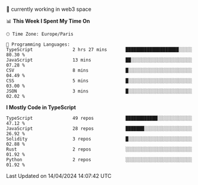 🔭 currently working in web3 space

<!--START_SECTION:waka-->
📊 **This Week I Spent My Time On** 

```text
🕑︎ Time Zone: Europe/Paris

💬 Programming Languages: 
TypeScript               2 hrs 27 mins       ████████████████████░░░░░   80.30 % 
JavaScript               13 mins             ██░░░░░░░░░░░░░░░░░░░░░░░   07.28 % 
CSV                      8 mins              █░░░░░░░░░░░░░░░░░░░░░░░░   04.49 % 
CSS                      5 mins              █░░░░░░░░░░░░░░░░░░░░░░░░   03.00 % 
JSON                     3 mins              █░░░░░░░░░░░░░░░░░░░░░░░░   02.02 % 
```

**I Mostly Code in TypeScript** 

```text
TypeScript               49 repos            ████████████░░░░░░░░░░░░░   47.12 % 
JavaScript               28 repos            ███████░░░░░░░░░░░░░░░░░░   26.92 % 
Solidity                 3 repos             █░░░░░░░░░░░░░░░░░░░░░░░░   02.88 % 
Rust                     2 repos             ░░░░░░░░░░░░░░░░░░░░░░░░░   01.92 % 
Python                   2 repos             ░░░░░░░░░░░░░░░░░░░░░░░░░   01.92 % 
```




 Last Updated on 14/04/2024 14:07:42 UTC
<!--END_SECTION:waka-->
